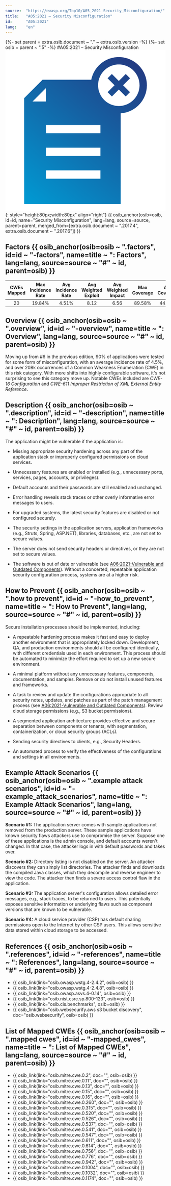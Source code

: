 ```yaml
---
source:  "https://owasp.org/Top10/A05_2021-Security_Misconfiguration/"
title:   "A05:2021 – Security Misconfiguration"
id:      "A05:2021"
lang:    "en"
---
```

{%- set parent = extra.osib.document ~ "." ~ extra.osib.version -%}
{%- set osib   = parent ~ ".5" -%}
#A05:2021 – Security Misconfiguration     ![icon](assets/TOP_10_Icons_Final_Security_Misconfiguration.png){: style="height:80px;width:80px" align="right"} {{ osib_anchor(osib=osib, id=id, name="Security Misconfiguration", lang=lang, source=source, parent=parent, merged_from=[extra.osib.document ~ ".2017.4", extra.osib.document ~ ".2017.6"]) }}


## Factors {{ osib_anchor(osib=osib ~ ".factors", id=id ~ "-factors", name=title ~ ": Factors", lang=lang, source=source ~ "#" ~ id, parent=osib) }}

| CWEs Mapped | Max Incidence Rate | Avg Incidence Rate | Avg Weighted Exploit | Avg Weighted Impact | Max Coverage | Avg Coverage | Total Occurrences | Total CVEs |
|:-------------:|:--------------------:|:--------------------:|:--------------:|:--------------:|:----------------------:|:---------------------:|:-------------------:|:------------:|
| 20          | 19.84%             | 4.51%              | 8.12                 | 6.56                | 89.58%       | 44.84%       | 208,387           | 789        |

## Overview {{ osib_anchor(osib=osib ~ ".overview", id=id ~ "-overview", name=title ~ ": Overview", lang=lang, source=source ~ "#" ~ id, parent=osib) }}

Moving up from #6 in the previous edition, 90% of applications were
tested for some form of misconfiguration, with an average incidence rate of 4.5%, and over 208k occurrences of a Common Weakness Enumeration (CWE) in this risk category. With more shifts into highly configurable software, it's not surprising to see this category move up.
Notable CWEs included are *CWE-16 Configuration* and *CWE-611 Improper
Restriction of XML External Entity Reference*.

## Description {{ osib_anchor(osib=osib ~ ".description", id=id ~ "-description", name=title ~ ": Description", lang=lang, source=source ~ "#" ~ id, parent=osib) }}

The application might be vulnerable if the application is:

-   Missing appropriate security hardening across any part of the
    application stack or improperly configured permissions on cloud
    services.

-   Unnecessary features are enabled or installed (e.g., unnecessary
    ports, services, pages, accounts, or privileges).

-   Default accounts and their passwords are still enabled and
    unchanged.

-   Error handling reveals stack traces or other overly informative
    error messages to users.

-   For upgraded systems, the latest security features are disabled or
    not configured securely.

-   The security settings in the application servers, application
    frameworks (e.g., Struts, Spring, ASP.NET), libraries, databases,
    etc., are not set to secure values.

-   The server does not send security headers or directives, or they are
    not set to secure values.

-   The software is out of date or vulnerable (see [A06:2021-Vulnerable and Outdated Components](A06_2021-Vulnerable_and_Outdated_Components.md)). 
Without a concerted, repeatable application security configuration
process, systems are at a higher risk.

## How to Prevent {{ osib_anchor(osib=osib ~ ".how to prevent", id=id ~ "-how_to_prevent", name=title ~ ": How to Prevent", lang=lang, source=source ~ "#" ~ id, parent=osib) }}

Secure installation processes should be implemented, including:

-   A repeatable hardening process makes it fast and easy to deploy
    another environment that is appropriately locked down. Development,
    QA, and production environments should all be configured
    identically, with different credentials used in each environment.
    This process should be automated to minimize the effort required to
    set up a new secure environment.

-   A minimal platform without any unnecessary features, components,
    documentation, and samples. Remove or do not install unused features
    and frameworks.

-   A task to review and update the configurations appropriate to all
    security notes, updates, and patches as part of the patch management
    process (see [A06:2021-Vulnerable and Outdated Components](A06_2021-Vulnerable_and_Outdated_Components.md)). Review     cloud storage permissions (e.g., S3 bucket permissions).

-   A segmented application architecture provides effective and secure
    separation between components or tenants, with segmentation,
    containerization, or cloud security groups (ACLs).

-   Sending security directives to clients, e.g., Security Headers.

-   An automated process to verify the effectiveness of the
    configurations and settings in all environments.

## Example Attack Scenarios {{ osib_anchor(osib=osib ~ ".example attack scenarios", id=id ~ "-example_attack_scenarios", name=title ~ ": Example Attack Scenarios", lang=lang, source=source ~ "#" ~ id, parent=osib) }}

**Scenario #1:** The application server comes with sample applications
not removed from the production server. These sample applications have
known security flaws attackers use to compromise the server. Suppose one
of these applications is the admin console, and default accounts weren't
changed. In that case, the attacker logs in with default passwords and
takes over.

**Scenario #2:** Directory listing is not disabled on the server. An
attacker discovers they can simply list directories. The attacker finds
and downloads the compiled Java classes, which they decompile and
reverse engineer to view the code. The attacker then finds a severe
access control flaw in the application.

**Scenario #3:** The application server's configuration allows detailed
error messages, e.g., stack traces, to be returned to users. This
potentially exposes sensitive information or underlying flaws such as
component versions that are known to be vulnerable.

**Scenario #4:** A cloud service provider (CSP) has default sharing
permissions open to the Internet by other CSP users. This allows
sensitive data stored within cloud storage to be accessed.

## References {{ osib_anchor(osib=osib ~ ".references", id=id ~ "-references", name=title ~ ": References", lang=lang, source=source ~ "#" ~ id, parent=osib) }}

-   {{ osib_link(link="osib.owasp.wstg.4-2.4.2", osib=osib) }} <!-- [OWASP Testing Guide: Configuration Management](https://owasp.org/www-project-web-security-testing-guide/latest/4-Web_Application_Security_Testing/02-Configuration_and_Deployment_Management_Testing/README) -->
-   {{ osib_link(link="osib.owasp.wstg.4-2.4.8", osib=osib) }} <!-- [OWASP Testing Guide: Testing for Error Codes](https://owasp.org/www-project-web-security-testing-guide/stable/4-Web_Application_Security_Testing/08-Testing_for_Error_Handling/01-Testing_For_Improper_Error_Handling) -->
-   {{ osib_link(link="osib.owasp.asvs.4-0.14", osib=osib) }} <!--- [Application Security Verification Standard V14 Configuration](https://github.com/OWASP/ASVS/blob/master/4.0/en/0x22-V14-Config.md) --->
-   {{ osib_link(link="osib.nist.csrc.sp.800-123", osib=osib) }} <!--- [NIST Guide to General Server Hardening](https://csrc.nist.gov/publications/detail/sp/800-123/final) --->
-   {{ osib_link(link="osib.cis.benchmarks", osib=osib) }} <!--- [CIS Security Configuration Guides/Benchmarks](https://www.cisecurity.org/cis-benchmarks/)  --->
-   {{ osib_link(link="osib.websecurify.aws s3 bucket discovery", doc="osib.websecurify", osib=osib) }} <!--- Amazon S3 Bucket Discovery and Enumeration](https://blog.websecurify.com/2017/10/aws-s3-bucket-discovery.html)  --->

## List of Mapped CWEs {{ osib_anchor(osib=osib ~ ".mapped cwes", id=id ~ "-mapped_cwes", name=title ~ ": List of Mapped CWEs", lang=lang, source=source ~ "#" ~ id, parent=osib) }}

-   {{ osib_link(link="osib.mitre.cwe.0.2", doc="", osib=osib) }} <!-- [CWE-2: 7PK - Environment](https://cwe.mitre.org/data/definitions/2.html) -->
-   {{ osib_link(link="osib.mitre.cwe.0.11", doc="", osib=osib) }} <!-- [CWE-11: ASP.NET Misconfiguration: Creating Debug Binary](https://cwe.mitre.org/data/definitions/11.html) -->
-   {{ osib_link(link="osib.mitre.cwe.0.13", doc="", osib=osib) }} <!-- [CWE-13: ASP.NET Misconfiguration: Password in Configuration File](https://cwe.mitre.org/data/definitions/13.html) -->
-   {{ osib_link(link="osib.mitre.cwe.0.15", doc="", osib=osib) }} <!-- [CWE-15: External Control of System or Configuration Setting](https://cwe.mitre.org/data/definitions/15.html) -->
-   {{ osib_link(link="osib.mitre.cwe.0.16", doc="", osib=osib) }} <!-- [CWE-16: Configuration](https://cwe.mitre.org/data/definitions/16.html) -->
-   {{ osib_link(link="osib.mitre.cwe.0.260", doc="", osib=osib) }} <!-- [CWE-260: Password in Configuration File](https://cwe.mitre.org/data/definitions/260.html) -->
-   {{ osib_link(link="osib.mitre.cwe.0.315", doc="", osib=osib) }} <!-- [CWE-315: Cleartext Storage of Sensitive Information in a Cookie](https://cwe.mitre.org/data/definitions/315.html) -->
-   {{ osib_link(link="osib.mitre.cwe.0.520", doc="", osib=osib) }} <!-- [CWE-520: .NET Misconfiguration: Use of Impersonation](https://cwe.mitre.org/data/definitions/520.html) -->
-   {{ osib_link(link="osib.mitre.cwe.0.526", doc="", osib=osib) }} <!-- [CWE-526: Exposure of Sensitive Information Through Environmental Variables](https://cwe.mitre.org/data/definitions/526.html) -->
-   {{ osib_link(link="osib.mitre.cwe.0.537", doc="", osib=osib) }} <!-- [CWE-537: Java Runtime Error Message Containing Sensitive Information](https://cwe.mitre.org/data/definitions/537.html) -->
-   {{ osib_link(link="osib.mitre.cwe.0.541", doc="", osib=osib) }} <!-- [CWE-541: Inclusion of Sensitive Information in an Include File](https://cwe.mitre.org/data/definitions/541.html) -->
-   {{ osib_link(link="osib.mitre.cwe.0.547", doc="", osib=osib) }} <!-- [CWE-547: Use of Hard-coded, Security-relevant Constants](https://cwe.mitre.org/data/definitions/547.html) -->
-   {{ osib_link(link="osib.mitre.cwe.0.611", doc="", osib=osib) }} <!-- [CWE-611: Improper Restriction of XML External Entity Reference](https://cwe.mitre.org/data/definitions/611.html) -->
-   {{ osib_link(link="osib.mitre.cwe.0.614", doc="", osib=osib) }} <!-- [CWE-614: Sensitive Cookie in HTTPS Session Without 'Secure' Attribute](https://cwe.mitre.org/data/definitions/614.html) -->
-   {{ osib_link(link="osib.mitre.cwe.0.756", doc="", osib=osib) }} <!-- [CWE-756: Missing Custom Error Page](https://cwe.mitre.org/data/definitions/756.html) -->
-   {{ osib_link(link="osib.mitre.cwe.0.776", doc="", osib=osib) }} <!-- [CWE-776: Improper Restriction of Recursive Entity References in DTDs ('XML Entity Expansion')](https://cwe.mitre.org/data/definitions/776.html) -->
-   {{ osib_link(link="osib.mitre.cwe.0.942", doc="", osib=osib) }} <!-- [CWE-942: Permissive Cross-domain Policy with Untrusted Domains](https://cwe.mitre.org/data/definitions/942.html) -->
-   {{ osib_link(link="osib.mitre.cwe.0.1004", doc="", osib=osib) }} <!-- [CWE-1004: Sensitive Cookie Without 'HttpOnly' Flag](https://cwe.mitre.org/data/definitions/1004.html) -->
-   {{ osib_link(link="osib.mitre.cwe.0.1032", doc="", osib=osib) }} <!-- [CWE-1032: OWASP Top Ten 2017 Category A6 - Security Misconfiguration](https://cwe.mitre.org/data/definitions/1032.html) -->
-   {{ osib_link(link="osib.mitre.cwe.0.1174", doc="", osib=osib) }} <!-- [CWE-1174: ASP.NET Misconfiguration: Improper Model Validation](https://cwe.mitre.org/data/definitions/1174.html) -->
